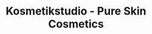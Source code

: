---
title: "Kosmetikstudio - Pure Skin Cosmetics"
url: /eutin/kosmetikstudio-pure-skin-cosmetics/
shop: Kosmetik
---